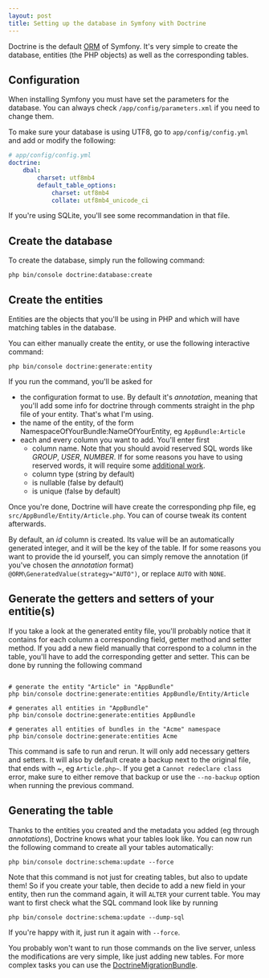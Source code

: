 ```yaml
---
layout: post
title: Setting up the database in Symfony with Doctrine
---
```


Doctrine is the default [ORM](https://en.wikipedia.org/wiki/Object-relational_mapping) of Symfony. It's very simple to create the database, entities (the PHP objects) as well as the corresponding tables.

Configuration
-------------

When installing Symfony you must have set the parameters for the database. You can always check `/app/config/parameters.xml` if you need to change them.

To make sure your database is using UTF8, go to `app/config/config.yml` and add or modify the following:

```yml
# app/config/config.yml
doctrine:
    dbal:
        charset: utf8mb4
        default_table_options:
            charset: utf8mb4
            collate: utf8mb4_unicode_ci
```

If you're using SQLite, you'll see some recommandation in that file.

Create the database
-------------------

To create the database, simply run the following command:

```
php bin/console doctrine:database:create
```

Create the entities
-------------------

Entities are the objects that you'll be using in PHP and which will have matching tables in the database.

You can either manually create the entity, or use the following interactive command:

```
php bin/console doctrine:generate:entity
```

If you run the command, you'll be asked for

- the configuration format to use. By default it's _annotation_, meaning that you'll add some info for doctrine through comments straight in the php file of your entity. That's what I'm using.
- the name of the entity, of the form NamespaceOfYourBundle:NameOfYourEntity, eg `AppBundle:Article`
- each and every column you want to add. You'll enter first
	- column name. Note that you should avoid reserved SQL words like _GROUP_, _USER_, _NUMBER_. If for some reasons you have to using reserved words, it will require some [additional work](http://docs.doctrine-project.org/projects/doctrine-orm/en/latest/reference/basic-mapping.html#quoting-reserved-words).
	- column type (string by default)
	- is nullable (false by default)
	- is unique (false by default)

Once you're done, Doctrine will have create the corresponding php file, eg `src/AppBundle/Entity/Article.php`. You can of course tweak its content afterwards. 

By default, an _id_ column is created. Its value will be an automatically generated integer, and it will be the key of the table. If for some reasons you want to provide the id yourself, you can simply remove the annotation (if you've chosen the _annotation_ format) `@ORM\GeneratedValue(strategy="AUTO")`, or replace `AUTO` with `NONE`.

Generate the getters and setters of your entitie(s)
---------------------------------------------------

If you take a look at the generated entity file, you'll probably notice that it contains for each column a corresponding field, getter method and setter method. If you add a new field manually that correspond to a column in the table, you'll have to add the corresponding getter and setter. This can be done by running the following command

```

# generate the entity "Article" in "AppBundle"
php bin/console doctrine:generate:entities AppBundle/Entity/Article

# generates all entities in "AppBundle"
php bin/console doctrine:generate:entities AppBundle

# generates all entities of bundles in the "Acme" namespace
php bin/console doctrine:generate:entities Acme

```

This command is safe to run and rerun. It will only add necessary getters and setters. It will also by default create a backup next to the original file, that ends with ~, eg `Article.php~`. If you get a `Cannot redeclare class` error, make sure to either remove that backup or use the `--no-backup` option when running the previous command.

Generating the table
--------------------

Thanks to the entities you created and the metadata you added (eg through _annotations_), Doctrine knows what your tables look like. You can now run the following command to create all your tables automatically:

```
php bin/console doctrine:schema:update --force
```

Note that this command is not just for creating tables, but also to update them! So if you create your table, then decide to add a new field in your entity, then run the command again, it will `ALTER` your current table. You may want to first check what the SQL command look like by running

```
php bin/console doctrine:schema:update --dump-sql
```

If you're happy with it, just run it again with `--force`.

You probably won't want to run those commands on the live server, unless the modifications are very simple, like just adding new tables. For more complex tasks you can use the [DoctrineMigrationBundle](https://symfony.com/doc/current/bundles/DoctrineMigrationsBundle/index.html).